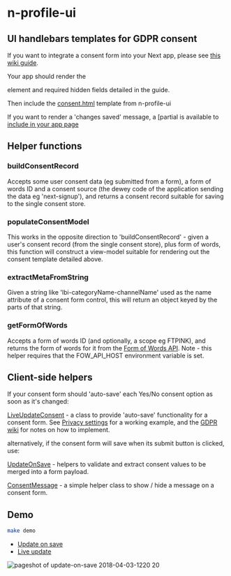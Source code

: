 # n-profile-ui

## UI handlebars templates for GDPR consent

If you want to integrate a consent form into your Next app, please see [this wiki guide](https://github.com/Financial-Times/next-gdpr/wiki/How-to-integrate-consent-forms).

Your app should render the <form> element and required hidden fields detailed in the guide. 

Then include the [consent.html](https://github.com/Financial-Times/n-profile-ui/blob/master/templates/consent.html) template from n-profile-ui

If you want to render a 'changes saved' message, a [partial is available to [include in your app page](https://github.com/Financial-Times/next-control-centre/blob/master/views/layouts/manage-cookies.html#L6)


## Helper functions
 
### buildConsentRecord

Accepts some user consent data (eg submitted from a form), a form of words ID and a consent source (the dewey code of the application sending the data eg 'next-signup'), and returns a consent record suitable for saving to the single consent store.

### populateConsentModel

This works in the opposite direction to 'buildConsentRecord' - given a user's consent record (from the single consent store), plus form of words, this function will construct a view-model suitable for rendering out the consent template detailed above.

### extractMetaFromString

Given a string like 'lbi-categoryName-channelName' used as the name attribute of a consent form control, this will return an object keyed by the parts of that string.

### getFormOfWords

Accepts a form of words ID (and optionally, a scope eg FTPINK), and returns the form of words for it from the [Form of Words API](https://github.com/Financial-Times/next-fow-api). Note - this helper requires that the FOW_API_HOST environment variable is set.

## Client-side helpers

If your consent form should 'auto-save' each Yes/No consent option as soon as it's changed:
 
[LiveUpdateConsent](https://github.com/Financial-Times/n-profile-ui/blob/master/src/js/client/live-update.ts) - a class to provide 'auto-save' functionality for a consent form. See [Privacy settings](https://www.ft.com/preferences/privacy) for a working example, and the [GDPR wiki](https://github.com/Financial-Times/next-gdpr/wiki/How-to-integrate-consent-forms) for notes on how to implement.

alternatively, if the consent form will save when its submit button is clicked, use:

[UpdateOnSave](https://github.com/Financial-Times/n-profile-ui/blob/master/src/js/client/update-on-save.ts) - helpers to validate and extract consent values to be merged into a form payload.

[ConsentMessage](https://github.com/Financial-Times/n-profile-ui/blob/master/src/js/client/message.ts) - a simple helper class to show / hide a message on a consent form.

## Demo

```sh
make demo
```

- [Update on save](http://localhost:5005/update-on-save)
- [Live update](http://localhost:5005/live-update)

![pageshot of update-on-save 2018-04-03-1220 20](https://user-images.githubusercontent.com/12828487/38304817-98872938-3802-11e8-9831-5ed39bdc9e67.png)
